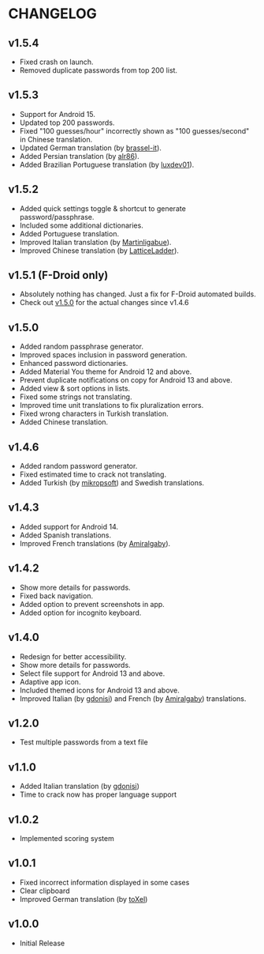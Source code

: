 # CHANGELOG


## v1.5.4
- Fixed crash on launch.
- Removed duplicate passwords from top 200 list.


## v1.5.3
- Support for Android 15.
- Updated top 200 passwords.
- Fixed "100 guesses/hour" incorrectly shown as "100 guesses/second" in Chinese translation.
- Updated German translation (by [brassel-it](https://github.com/brassel-it)).
- Added Persian translation (by [alr86](https://github.com/alr86)).
- Added Brazilian Portuguese translation (by [luxdev01](https://github.com/luxdev01)).


## v1.5.2
- Added quick settings toggle & shortcut to generate password/passphrase.
- Included some additional dictionaries.
- Added Portuguese translation.
- Improved Italian translation (by [Martinligabue](https://github.com/Martinligabue)).
- Improved Chinese translation (by [LatticeLadder](https://github.com/LatticeLadder)).


## v1.5.1 (F-Droid only)
- Absolutely nothing has changed. Just a fix for F-Droid automated builds.
- Check out [v1.5.0](#v150) for the actual changes since v1.4.6


## v1.5.0
- Added random passphrase generator.
- Improved spaces inclusion in password generation.
- Enhanced password dictionaries.
- Added Material You theme for Android 12 and above.
- Prevent duplicate notifications on copy for Android 13 and above.
- Added view & sort options in lists.
- Fixed some strings not translating.
- Improved time unit translations to fix pluralization errors.
- Fixed wrong characters in Turkish translation.
- Added Chinese translation.


## v1.4.6
- Added random password generator.
- Fixed estimated time to crack not translating.
- Added Turkish (by [mikropsoft](https://github.com/mikropsoft)) and Swedish translations.


## v1.4.3
- Added support for Android 14.
- Added Spanish translations.
- Improved French translations (by [Amiralgaby](https://github.com/Amiralgaby)).


## v1.4.2
- Show more details for passwords.
- Fixed back navigation.
- Added option to prevent screenshots in app.
- Added option for incognito keyboard.


## v1.4.0
- Redesign for better accessibility.
- Show more details for passwords.
- Select file support for Android 13 and above.
- Adaptive app icon.
- Included themed icons for Android 13 and above.
- Improved Italian (by [gdonisi](https://github.com/gdonisi)) and French (by [Amiralgaby](https://github.com/Amiralgaby)) translations.


## v1.2.0
- Test multiple passwords from a text file


## v1.1.0
- Added Italian translation (by [gdonisi](https://github.com/gdonisi))
- Time to crack now has proper language support


## v1.0.2
- Implemented scoring system


## v1.0.1
- Fixed incorrect information displayed in some cases
- Clear clipboard
- Improved German translation (by [toXel](https://github.com/toXel))


## v1.0.0
- Initial Release